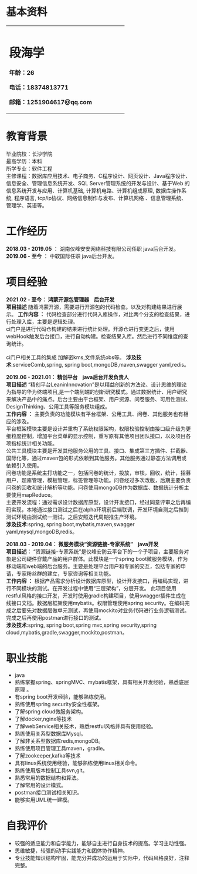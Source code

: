 # 基本资料
<table border="0">
  <tr>
    <td width="75%">
      <h1>段海学</h1>
      <p><b>年龄：26</b></p>
      <p><b>电话：18374813771</b></p>
      <p><b>邮箱：1251904617@qq.com </b></p>
    </td>
  </tr>
</table>

# 教育背景
毕业院校：长沙学院  
最高学历：本科  
所学专业：软件工程   
主修课程：数据库应用技术、电子商务、C程序设计、网页设计、Java程序设计、信息安全、管理信息系统开发、SQL Server管理系统的开发与设计、基于Web 的信息系统开发与应用、计算机基础, 计算机电路、计算机组成原理, 数据库操作系统, 程序语言, tcp/ip协议、网络信息制作与发布、计算机网络 、信息管理系统、管理学、英语等。
# 工作经历
**2018.03 - 2019.05** ：    湖南仪峰安安网络科技有限公司任职 java后台开发。  
**2019.06 - 至今** ：        中软国际任职 java后台开发。
# 项目经验
**2021.02 - 至今：   鸿蒙开源包管理器   &nbsp;&nbsp;&nbsp;后台开发**  
**项目描述** 
随着鸿蒙开源，需要进行开源包的代码检查。以及对构建结果进行展示。
**工作内容 ：**
代码检查部分进行代码入库操作，对比两个分支的检查结果，进行处理入库，主要是逻辑处理。  
ci门户是进行代码仓构建的结果进行统计处理。开源仓进行变更之后，使用webHook触发后台接口，进行自动构建。检查结果入库。然后进行不同维度的查询统计。</br>     
ci门户相关工具的集成 加解密kms,文件系统obs等。 
**涉及技术**:serviceComb,spring, spring boot,mongoDB,maven,swagger yaml,redis。  

**2019.06 - 2021.01：   精创平台    &nbsp;&nbsp;&nbsp;java后台开发负责人**  
**项目描述** 
“精创平台LeaninInnovation”是以精益创新的方法论、设计思维的理论为指导的华为终端项目,是一个端到端的创新研究模式。通过数据统计、用户研究来解决产品中的痛点。后台主要由平台框架、用户资源、问卷服务、可用性测试、DesignThinking、公用工具等服务模块组成。   
**工作内容 ：**
主要负责的功能模块有平台框架、公用工具、问卷、其他服务也有相应的涉及。<br>
平台框架模块主要是设计并重构了系统权限架构，权限校验控制由接口级升级为更细粒度控制，增加平台菜单的显示控制，重写原有其他项目团队接口，以及项目各项指标统计相关功能。<br>
公共工具模块主要是开发其他服务公用的工具、接口、集成第三方插件、拦截器、国际化等，通过maven包的形式依赖到其他服务。其他服务通过静态方法调用或依赖引入使用。<br>
问卷功能是系统主打功能之一，包括问卷的统计，投放，审核，回收，统计，招募用户，题库管理，模板管理，标签管理等功能。问卷经过多次改版，后期主要负责问卷的回收和统计解析等功能。问卷使用mongoDB作为数据库、数据统计分析主要使用mapReduce。<br>
主要开发流程：通过需求设计数据库原型，设计开发接口，经过同意评审之后再编码实现，本地通过接口测试之后在alpha环境前后端联调，开发环境自测之后推到测试环境由测试统一测试，之后安照迭代周期推生产环境。<br>
**涉及技术**:spring, spring boot,mybatis,maven,swagger yaml,mysql,mongoDB,redis。  

**2018.03 - 2019.04：   微服务模块“资源链接-专家系统”  &nbsp;&nbsp;&nbsp;java开发**  
**项目描述：** 
“资源链接-专家系统”是仪峰安防云平台下的一个子项目，主要服务对象是公司硬件穿戴产品的用户群体。此模块是一个spring boot微服务模块，作为移动端和web端的后台服务。主要是处理平台用户和专家的交互，包括专家的申请，专家粉丝群的建立，专家咨询等相关功能。  
**工作内容 ：**
根据产品需求分析设计数据库原型，设计开发接口，再编码实现，进行不同模块的测试。在开发过程中使用“三层架构”，分层开发。
此项目使用restful风格的接口开发，开发时使用gradle构建项目，使用swagger插件生成在线接口文档。数据层框架使用mybatis。权限管理使用spring security。在编码完成之后要先对数据层做单元测试，再使用mockito对业务代码进行业务逻辑测试。完成之后再使用postman进行接口的测试。  
**涉及技术**:spring, spring boot,spring mvc,spring security,spring cloud,mybatis,gradle,swagger,mockito,postman。  

# 职业技能  
- java
- 熟练掌握spring、springMVC、mybatis框架，具有相关开发经验，熟悉底层原理  。
- 有spring boot开发经验，能够熟练使用。
- 熟练使用spring security安全性框架。
- 了解spring cloud微服务架构。
- 了解docker,nginx等技术
- 了解webService相关技术，熟悉restful风格并具有使用经验。
- 熟练使用关系型数据库Mysql。
- 了解非关系型数据库redis,mongoDB。
- 熟练使用项目管理工具maven，gradle。
- 了解zookeeper,kafka等技术
- 具有linux系统使用经验，能够熟练使用linux相关命令。
- 熟练使用版本控制工具svn,git。
- 熟悉常用的数据结构和算法。
- 了解常用的设计模式。
- postman接口测试相关知识。
- 能够实用UML统一建模。
# 自我评价
- 较强的适应能力和自学能力，能够自主进行自身技术的提高。学习主动性强。
- 思维敏捷，较强的动手实践能力和团体协作精神。
- 专业技能知识结构牢固，能充分并成功的运用于实际中，代码风格良好，注释完整。
